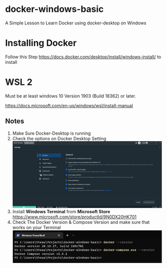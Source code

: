# docker-windows-basic
A Simple Lesson to Learn Docker using docker-desktop on Windows

# Installing Docker

Follow this Step https://docs.docker.com/desktop/install/windows-install/ to install 

# WSL 2

Must be at least windows 10 Version 1903 (Build 18362) or later.

https://docs.microsoft.com/en-us/windows/wsl/install-manual

## Notes

1. Make Sure Docker-Desktop is running
2. Check the options on Docker Desktop Setting
![settings](readme-resources/docker-settings.jpg)
3. Install **Windows Terminal** from **Microsoft Store** https://www.microsoft.com/store/productId/9N0DX20HK701
4. Check The Docker Version & Compose Version and make sure that works on your Terminal
![version](readme-resources/docker-version-compose.jpg)